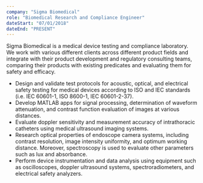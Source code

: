 ```yaml
---
company: "Sigma Biomedical"
role: "Biomedical Research and Compliance Engineer"
dateStart: "07/01/2018"
dateEnd: "PRESENT"
---
```


Sigma Biomedical is a medical device testing and compliance laboratory. We work with various different clients across different product fields and integrate with their product development and regulatory consulting teams, comparing their products with existing predicates and evaluating them for safety and efficacy.

- Design and validate test protocols for acoustic, optical, and electrical safety testing for medical devices according to ISO and IEC standards (i.e. IEC 60601-1, ISO 8600-1, IEC 60601-2-37).
- Develop MATLAB apps for signal processing, determination of waveform attenuation, and contrast function evaluation of images at various distances.
- Evaluate doppler sensitivity and measurement accuracy of intrathoracic catheters using medical ultrasound imaging systems.
- Research optical properties of endoscope camera systems, including contrast resolution, image intensity uniformity, and optimum working distance. Moreover, spectroscopy is used to evaluate other parameters such as lux and absorbance.
- Perform device instrumentation and data analysis using equipment such as oscilloscopes, doppler ultrasound systems, spectroradiometers, and electrical safety analyzers.
